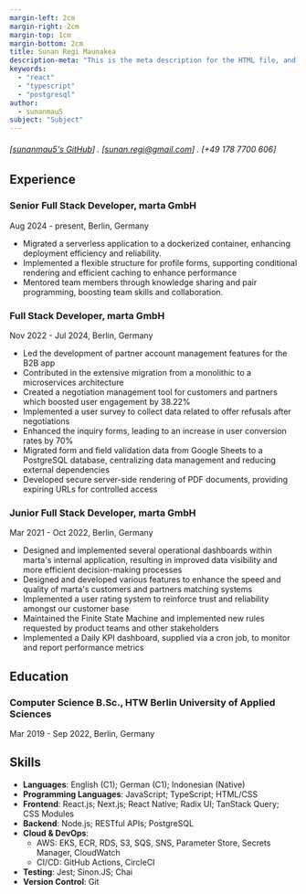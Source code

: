 ```yaml
---
margin-left: 2cm
margin-right: 2cm
margin-top: 1cm
margin-bottom: 2cm
title: Sunan Regi Maunakea
description-meta: "This is the meta description for the HTML file, and one day the PDF file, for better SEO?"
keywords:
  - "react"
  - "typescript"
  - "postgresql"
author:
  - sunanmau5
subject: "Subject"
---
```


###### [[sunanmau5's GitHub](https://github.com/sunanmau5)] . [sunan.regi@gmail.com] . [+49 178 7700 606]

## Experience

### Senior Full Stack Developer, marta GmbH

Aug 2024 - present, Berlin, Germany

- Migrated a serverless application to a dockerized container, enhancing deployment efficiency and reliability.
- Implemented a flexible structure for profile forms, supporting conditional rendering and efficient caching to enhance performance
- Mentored team members through knowledge sharing and pair programming, boosting team skills and collaboration.

### Full Stack Developer, marta GmbH

Nov 2022 - Jul 2024, Berlin, Germany

- Led the development of partner account management features for the B2B app
- Contributed in the extensive migration from a monolithic to a microservices architecture
- Created a negotiation management tool for customers and partners which boosted user engagement by 38.22%
- Implemented a user survey to collect data related to offer refusals after negotiations
- Enhanced the inquiry forms, leading to an increase in user conversion rates by 70%
- Migrated form and field validation data from Google Sheets to a PostgreSQL database, centralizing data management and reducing external dependencies
- Developed secure server-side rendering of PDF documents, providing expiring URLs for controlled access

### Junior Full Stack Developer, marta GmbH

Mar 2021 - Oct 2022, Berlin, Germany

- Designed and implemented several operational dashboards within marta's internal application, resulting in improved data visibility and more efficient decision-making processes
- Designed and developed various features to enhance the speed and quality of marta's customers and partners matching systems
- Implemented a user rating system to reinforce trust and reliability amongst our customer base
- Maintained the Finite State Machine and implemented new rules requested by product teams and other stakeholders
- Implemented a Daily KPI dashboard, supplied via a cron job, to monitor and report performance metrics

## Education

### Computer Science B.Sc., HTW Berlin University of Applied Sciences

Mar 2019 - Sep 2022, Berlin, Germany

## Skills

- **Languages**: English (C1); German (C1); Indonesian (Native)
- **Programming Languages**: JavaScript; TypeScript; HTML/CSS
- **Frontend**: React.js; Next.js; React Native; Radix UI; TanStack Query; CSS Modules
- **Backend**: Node.js; RESTful APIs; PostgreSQL
- **Cloud & DevOps**:
  - AWS: EKS, ECR, RDS, S3, SQS, SNS, Parameter Store, Secrets Manager, CloudWatch
  - CI/CD: GitHub Actions, CircleCI
- **Testing**: Jest; Sinon.JS; Chai
- **Version Control**: Git
